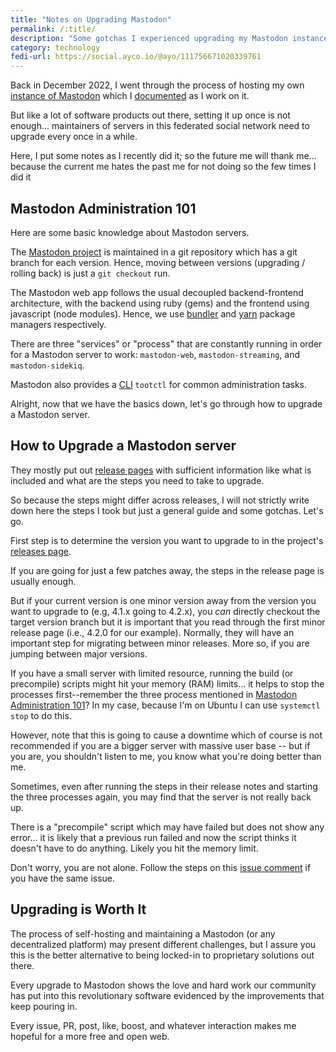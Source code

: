 ```yaml
---
title: "Notes on Upgrading Mastodon"
permalink: /:title/
description: "Some gotchas I experienced upgrading my Mastodon instance"
category: technology
fedi-url: https://social.ayco.io/@ayo/111756671020339761
---
```


Back in December 2022, I went through the process of hosting my own [instance of Mastodon](https://social.ayco.io) which I [documented](https://fosstodon.org/@ayo/109545132022543467) as I work on it. 

But like a lot of software products out there, setting it up once is not enough... maintainers of servers in this federated social network need to upgrade every once in a while.

Here, I put some notes as I recently did it; so the future me will thank me... because the current me hates the past me for not doing so the few times I did it 

## Mastodon Administration 101

Here are some basic knowledge about Mastodon servers.

The [Mastodon project](https://github.com/mastodon/mastodon) is maintained in a git repository which has a git branch for each version. Hence, moving between versions (upgrading / rolling back) is just a `git checkout` run.

The Mastodon web app follows the usual decoupled backend-frontend architecture, with the backend using ruby (gems) and the frontend using javascript (node modules). Hence, we use [bundler](https://bundler.io/) and [yarn](https://yarnpkg.com/) package managers respectively.

There are three "services" or "process" that are constantly running in order for a Mastodon server to work: `mastodon-web`, `mastodon-streaming`, and `mastodon-sidekiq`.

Mastodon also provides a [CLI](https://docs.joinmastodon.org/admin/tootctl/) `tootctl` for common administration tasks.

Alright, now that we have the basics down, let's go through how to upgrade a Mastodon server.

## How to Upgrade a Mastodon server

They mostly put out [release pages](https://github.com/mastodon/mastodon/releases) with sufficient information like what is included and what are the steps you need to take to upgrade.

So because the steps might differ across releases, I will not strictly write down here the steps I took but just a general guide and some gotchas. Let's go.

First step is to determine the version you want to upgrade to in the project's [releases page](https://github.com/mastodon/mastodon/releases).

If you are going for just a few patches away, the steps in the release page is usually enough.

But if your current version is one minor version away from the version you want to upgrade to (e.g, 4.1.x going to 4.2.x), you *can* directly checkout the target version branch but it is important that you read through the first minor release page (i.e., 4.2.0 for our example). Normally, they will have an important step for migrating between minor releases. More so, if you are jumping between major versions.

If you have a small server with limited resource, running the build (or precompile) scripts might hit your memory (RAM) limits... it helps to stop the processes first--remember the three process mentioned in [Mastodon Administration 101](#mastodon-administration-101)? In my case, because I'm on Ubuntu I can use `systemctl stop` to do this.

However, note that this is going to cause a downtime which of course is not recommended if you are a bigger server with massive user base -- but if you are, you shouldn't listen to me, you know what you're doing better than me.

Sometimes, even after running the steps in their release notes and starting the three processes again, you may find that the server is not really back up.

There is a "precompile" script which may have failed but does not show any error... it is likely that a previous run failed and now the script thinks it doesn't have to do anything. Likely you hit the memory limit.

Don't worry, you are not alone. Follow the steps on this [issue comment](https://github.com/mastodon/mastodon/issues/11135#issuecomment-1331793973) if you have the same issue.

## Upgrading is Worth It

The process of self-hosting and maintaining a Mastodon (or any decentralized platform) may present different challenges, but I assure you this is the better alternative to being locked-in to proprietary solutions out there.

Every upgrade to Mastodon shows the love and hard work our community has put into this revolutionary software evidenced by the improvements that keep pouring in.

Every issue, PR, post, like, boost, and whatever interaction makes me hopeful for a more free and open web.